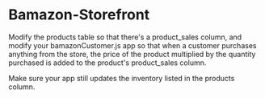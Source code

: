 # Bamazon-Storefront

Modify the products table so that there's a product_sales column, and modify your bamazonCustomer.js app 
so that when a customer purchases anything from the store, 
the price of the product multiplied by the quantity purchased is added to the product's product_sales column.



Make sure your app still updates the inventory listed in the products column.
